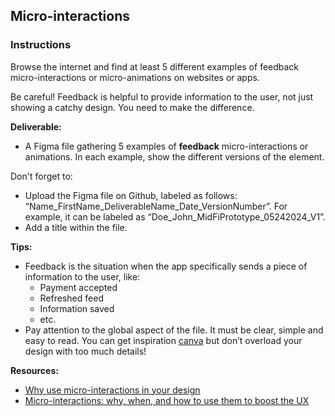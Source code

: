 ## Micro-interactions

### Instructions

Browse the internet and find at least 5 different examples of feedback micro-interactions or micro-animations on websites or apps.

Be careful! Feedback is helpful to provide information to the user, not just showing a catchy design. You need to make the difference.

**Deliverable:**

- A Figma file gathering 5 examples of **feedback** micro-interactions or animations. In each example, show the different versions of the element.

Don't forget to:

- Upload the Figma file on Github, labeled as follows: “Name_FirstName_DeliverableName_Date_VersionNumber”. For example, it can be labeled as “Doe_John_MidFiPrototype_05242024_V1”.
- Add a title within the file.

**Tips:**

- Feedback is the situation when the app specifically sends a piece of information to the user, like:
  - Payment accepted
  - Refreshed feed
  - Information saved
  - etc.
- Pay attention to the global aspect of the file. It must be clear, simple and easy to read. You can get inspiration [canva](https://www.canva.com/) but don’t overload your design with too much details!

**Resources:**

- [Why use micro-interactions in your design](https://hike.one/update/why-use-micro-animations-in-your-design)
- [Micro-interactions: why, when, and how to use them to boost the UX](https://uxdesign.cc/micro-interactions-why-when-and-how-to-use-them-to-boost-the-ux-17094b3baaa0)

